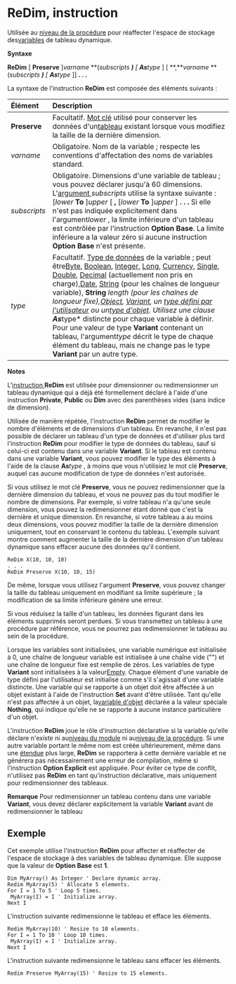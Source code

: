 
# ReDim, instruction

Utilisée au [niveau de la procédure](b8bdf64f-5920-1ae9-16d0-b26d09524a30.md) pour réaffecter l'espace de stockage des[variables](b8bdf64f-5920-1ae9-16d0-b26d09524a30.md) de tableau dynamique.
 

 **Syntaxe**
 

 **ReDim** [ **Preserve** ]*varname* **(***subscripts* **)** [ **As***type* ] [ **,***varname* **(***subscripts* **)** [ **As***type* ]] **. . .**
 

La syntaxe de l'instruction  **ReDim** est composée des éléments suivants :
 


|**Élément**|**Description**|
|:-----|:-----|
|**Preserve**|Facultatif. [Mot clé](b8bdf64f-5920-1ae9-16d0-b26d09524a30.md) utilisé pour conserver les données d'un[tableau](b8bdf64f-5920-1ae9-16d0-b26d09524a30.md) existant lorsque vous modifiez la taille de la dernière dimension.|
|*varname*|Obligatoire. Nom de la variable ; respecte les conventions d'affectation des noms de variables standard.|
|*subscripts*|Obligatoire. Dimensions d'une variable de tableau ; vous pouvez déclarer jusqu'à 60 dimensions. L'[argument ](b8bdf64f-5920-1ae9-16d0-b26d09524a30.md)*subscripts* utilise la syntaxe suivante : [*lower* **To** ]*upper* [ **,** [*lower* **To** ]*upper* ] **. . .** Si elle n'est pas indiquée explicitement dans l'argument*lower* , la limite inférieure d'un tableau est contrôlée par l'instruction **Option** **Base**. La limite inférieure a la valeur zéro si aucune instruction **Option** **Base** n'est présente.|
|*type*|Facultatif. [Type de données](b8bdf64f-5920-1ae9-16d0-b26d09524a30.md) de la variable ; peut être[Byte](b8bdf64f-5920-1ae9-16d0-b26d09524a30.md), [Boolean](b8bdf64f-5920-1ae9-16d0-b26d09524a30.md), [Integer](b8bdf64f-5920-1ae9-16d0-b26d09524a30.md), [Long](b8bdf64f-5920-1ae9-16d0-b26d09524a30.md), [Currency](b8bdf64f-5920-1ae9-16d0-b26d09524a30.md), [Single](b8bdf64f-5920-1ae9-16d0-b26d09524a30.md), [Double](b8bdf64f-5920-1ae9-16d0-b26d09524a30.md), [Decimal](b8bdf64f-5920-1ae9-16d0-b26d09524a30.md) (actuellement non pris en charge),[Date](b8bdf64f-5920-1ae9-16d0-b26d09524a30.md), [String](b8bdf64f-5920-1ae9-16d0-b26d09524a30.md) (pour les chaînes de longueur variable), **String** **length* (pour les chaînes de longueur fixe),[Object](b8bdf64f-5920-1ae9-16d0-b26d09524a30.md), [Variant](b8bdf64f-5920-1ae9-16d0-b26d09524a30.md), un [type défini par l'utilisateur](b8bdf64f-5920-1ae9-16d0-b26d09524a30.md) ou un[type d'objet](b8bdf64f-5920-1ae9-16d0-b26d09524a30.md). Utilisez une clause  **As***type* distincte pour chaque variable à définir. Pour une valeur de type **Variant** contenant un tableau, l'argument*type* décrit le type de chaque élément du tableau, mais ne change pas le type **Variant** par un autre type.|
 **Notes**
 
L'[instruction ](b8bdf64f-5920-1ae9-16d0-b26d09524a30.md) **ReDim** est utilisée pour dimensionner ou redimensionner un tableau dynamique qui a déjà été formellement déclaré à l'aide d'une instruction **Private**, **Public** ou **Dim** avec des parenthèses vides (sans indice de dimension).
 
Utilisée de manière répétée, l'instruction  **ReDim** permet de modifier le nombre d'éléments et de dimensions d'un tableau. En revanche, il n'est pas possible de déclarer un tableau d'un type de données et d'utiliser plus tard l'instruction **ReDim** pour modifier le type de données du tableau, sauf si celui-ci est contenu dans une variable **Variant**. Si le tableau est contenu dans une variable **Variant**, vous pouvez modifier le type des éléments à l'aide de la clause **As***type* , à moins que vous n'utilisiez le mot clé **Preserve**, auquel cas aucune modification de type de données n'est autorisée.
 
Si vous utilisez le mot clé  **Preserve**, vous ne pouvez redimensionner que la dernière dimension du tableau, et vous ne pouvez pas du tout modifier le nombre de dimensions. Par exemple, si votre tableau n'a qu'une seule dimension, vous pouvez la redimensionner étant donné que c'est la dernière et unique dimension. En revanche, si votre tableau a au moins deux dimensions, vous pouvez modifier la taille de la dernière dimension uniquement, tout en conservant le contenu du tableau. L'exemple suivant montre comment augmenter la taille de la dernière dimension d'un tableau dynamique sans effacer aucune des données qu'il contient.
 



```
ReDim X(10, 10, 10) 
. . . 
ReDim Preserve X(10, 10, 15) 

```

De même, lorsque vous utilisez l'argument  **Preserve**, vous pouvez changer la taille du tableau uniquement en modifiant sa limite supérieure ; la modification de sa limite inférieure génère une erreur.
 
Si vous réduisez la taille d'un tableau, les données figurant dans les éléments supprimés seront perdues. Si vous transmettez un tableau à une procédure par référence, vous ne pourrez pas redimensionner le tableau au sein de la procédure.
 
Lorsque les variables sont initialisées, une variable numérique est initialisée à 0, une chaîne de longueur variable est initialisée à une chaîne vide ("") et une chaîne de longueur fixe est remplie de zéros. Les variables de type  **Variant** sont initialisées à la valeur[Empty](b8bdf64f-5920-1ae9-16d0-b26d09524a30.md). Chaque élément d'une variable de type défini par l'utilisateur est initialisé comme s'il s'agissait d'une variable distincte. Une variable qui se rapporte à un objet doit être affectée à un objet existant à l'aide de l'instruction  **Set** avant d'être utilisée. Tant qu'elle n'est pas affectée à un objet, la[variable d'objet](b8bdf64f-5920-1ae9-16d0-b26d09524a30.md) déclarée a la valeur spéciale **Nothing**, qui indique qu'elle ne se rapporte à aucune instance particulière d'un objet.
 
L'instruction  **ReDim** joue le rôle d'instruction déclarative si la variable qu'elle déclare n'existe ni au[niveau du module](b8bdf64f-5920-1ae9-16d0-b26d09524a30.md) ni au[niveau de la procédure](b8bdf64f-5920-1ae9-16d0-b26d09524a30.md). Si une autre variable portant le même nom est créée ultérieurement, même dans une [étendue](b8bdf64f-5920-1ae9-16d0-b26d09524a30.md) plus large, **ReDim** se rapportera à cette dernière variable et ne générera pas nécessairement une erreur de compilation, même si l'instruction **Option Explicit** est appliquée. Pour éviter ce type de conflit, n'utilisez pas **ReDim** en tant qu'instruction déclarative, mais uniquement pour redimensionner des tableaux.
 

 **Remarque**  Pour redimensionner un tableau contenu dans une variable  **Variant**, vous devez déclarer explicitement la variable **Variant** avant de redimensionner le tableau
 


## Exemple

Cet exemple utilise l'instruction  **ReDim** pour affecter et réaffecter de l'espace de stockage à des variables de tableau dynamique. Elle suppose que la valeur de **Option Base** est **1**.
 

 

```
Dim MyArray() As Integer ' Declare dynamic array. 
Redim MyArray(5) ' Allocate 5 elements. 
For I = 1 To 5 ' Loop 5 times. 
 MyArray(I) = I ' Initialize array. 
Next I 

```

L'instruction suivante redimensionne le tableau et efface les éléments.
 

 



```
Redim MyArray(10) ' Resize to 10 elements. 
For I = 1 To 10 ' Loop 10 times. 
 MyArray(I) = I ' Initialize array. 
Next I 

```

L'instruction suivante redimensionne le tableau sans effacer les éléments.
 

 



```
Redim Preserve MyArray(15) ' Resize to 15 elements. 

```

